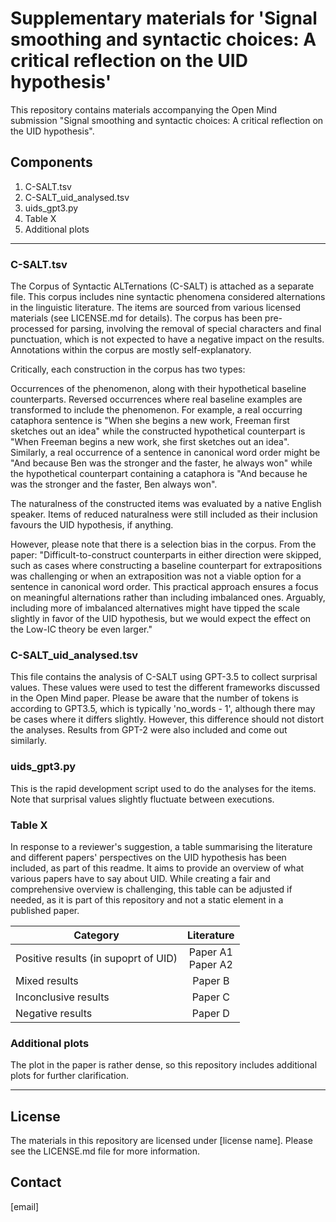 # Supplementary materials for 'Signal smoothing and syntactic choices: A critical reflection on the UID hypothesis'

This repository contains materials accompanying the Open Mind submission "Signal smoothing and syntactic choices: A critical reflection on the UID hypothesis". 



## Components

1) C-SALT.tsv
2) C-SALT_uid_analysed.tsv
3) uids_gpt3.py
4) Table X
5) Additional plots

---

### C-SALT.tsv

The Corpus of Syntactic ALTernations (C-SALT) is attached as a separate file. This corpus includes nine syntactic phenomena considered alternations in the linguistic literature. The items are sourced from various licensed materials (see LICENSE.md for details). The corpus has been pre-processed for parsing, involving the removal of special characters and final punctuation, which is not expected to have a negative impact on the results. Annotations within the corpus are mostly self-explanatory.

Critically, each construction in the corpus has two types:

Occurrences of the phenomenon, along with their hypothetical baseline counterparts.
Reversed occurrences where real baseline examples are transformed to include the phenomenon.
For example, a real occurring cataphora sentence is "When she begins a new work, Freeman first sketches out an idea" while the constructed hypothetical counterpart is "When Freeman begins a new work, she first sketches out an idea". Similarly, a real occurrence of a sentence in canonical word order might be "And because Ben was the stronger and the faster, he always won" while the hypothetical counterpart containing a cataphora is "And because he was the stronger and the faster, Ben always won".

The naturalness of the constructed items was evaluated by a native English speaker. Items of reduced naturalness were still included as their inclusion favours the UID hypothesis, if anything. 

However, please note that there is a selection bias in the corpus. From the paper: "Difficult-to-construct counterparts in either direction were skipped, such as cases where constructing a baseline counterpart for extrapositions was challenging or when an extraposition was not a viable option for a sentence in canonical word order. This practical approach ensures a focus on meaningful alternations rather than including imbalanced ones. Arguably, including more of imbalanced alternatives might have tipped the scale slightly in favor of the UID hypothesis, but we would expect the effect on the Low-IC theory be even larger."



### C-SALT_uid_analysed.tsv

This file contains the analysis of C-SALT using GPT-3.5 to collect surprisal values. These values were used to test the different frameworks discussed in the Open Mind paper. Please be aware that the number of tokens is according to GPT3.5, which is typically 'no_words - 1', although there may be cases where it differs slightly. However, this difference should not distort the analyses.
Results from GPT-2 were also included and come out similarly. 



### uids_gpt3.py

This is the rapid development script used to do the analyses for the items. Note that surprisal values slightly fluctuate between executions. 



### Table X

In response to a reviewer's suggestion, a table summarising the literature and different papers' perspectives on the UID hypothesis has been included, as part of this readme. It aims to provide an overview of what various papers have to say about UID. While creating a fair and comprehensive overview is challenging, this table can be adjusted if needed, as it is part of this repository and not a static element in a published paper.

| Category        | Literature           | 
| ------------- |:-------------:| 
| Positive results (in supoprt of UID)      | Paper A1 <br /> Paper A2| 
| Mixed results      | Paper B      | 
| Inconclusive results | Paper C      | 
| Negative results | Paper D      | 



### Additional plots

The plot in the paper is rather dense, so this repository includes additional plots for further clarification. 

---



## License

The materials in this repository are licensed under [license name]. Please see the LICENSE.md file for more information. 



## Contact

[email]

